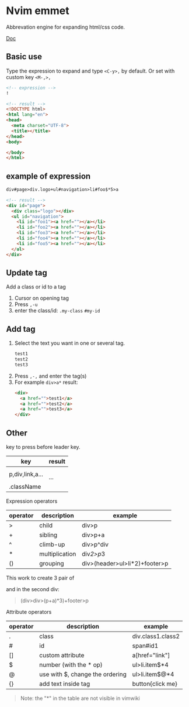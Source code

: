 # Nvim emmet

Abbrevation engine for expanding html/css code.

[Doc](https://github.com/mattn/emmet-vim/blob/master/doc/emmet.txt)

## Basic use

Type the expression to expand and type `<C-y>,` by default.
Or set with custom key `<M-,>,`

```html
<!-- expression -->
!

<!-- result -->
<!DOCTYPE html>
<html lang="en">
<head>
  <meta charset="UTF-8">
  <title></title>
</head>
<body>

</body>
</html>
```
## example of expression

```html
div#page>div.logo+ul#navigation>li#foo$*5>a

<!-- result -->
<div id="page">
  <div class="logo"></div>
  <ul id="navigation">
    <li id="foo1"><a href=""></a></li>
    <li id="foo2"><a href=""></a></li>
    <li id="foo3"><a href=""></a></li>
    <li id="foo4"><a href=""></a></li>
    <li id="foo5"><a href=""></a></li>
  </ul>
</div>
```
## Update tag

Add a class or id to a tag

1. Cursor on opening tag
2. Press `,-u`
3. enter the class/id: `.my-class` `#my-id`

## Add tag

1. Select the text you  want in one or several tag.
    ```html
    test1
    test2
    test3
    ```
2. Press `,-,` and enter the tag(s)
3. For example `div>a*` result:
    ```html
    <div>
      <a href="">test1</a>
      <a href="">test2</a>
      <a href="">test3</a>
    </div>
    ```
    
## Other
    
key to press before leader key.

| key             | result                        |
|-----------------|-------------------------------|
| p,div,link,a... | <p></p>...                    |
| .className      | <div class="className"></div> |

Expression operators

| operator | description    | example                       |
|----------|----------------|-------------------------------|
| >        | child          | div>p                         |
| +        | sibling        | div>p+a                       |
| ^        | climb-up       | div>p^div                     |
| *        | multiplication | div*2>p*3                     |
| ()       | grouping       | div>(header>ul>li*2)+footer>p |

This work to create 3 pair of <p> and <a> in the second div:
> (div>div>(p+a)*3)+footer>p

Attribute operators

| operator | description                     | example            |
|----------|---------------------------------|--------------------|
| .        | class                           | div.class1.class2  |
| #        | id                              | span#id1           |
| []       | custom attribute                | a[href="link"]     |
| $        | number (with the * op)          | ul>li.item$*4      |
| @        | use with $, change the ordering | ul>li.item$@*4     |
| {}       | add text inside tag             | button{click me}   |

>Note: the "*" in the table are not visible in vimwiki 
